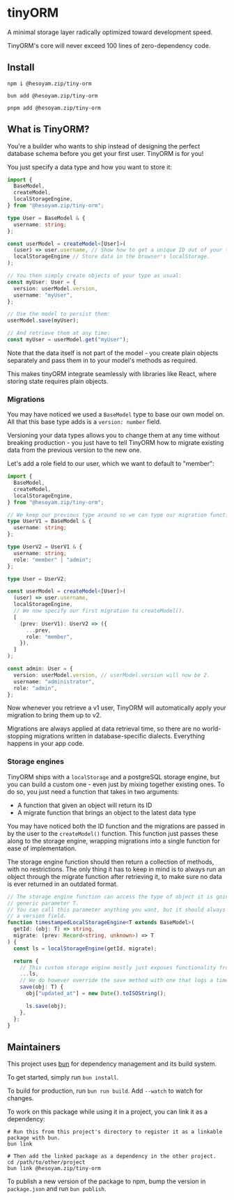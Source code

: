 # tinyORM

A minimal storage layer radically optimized toward development speed.

TinyORM's core will never exceed 100 lines of zero-dependency code.

## Install

```shell
npm i @hesoyam.zip/tiny-orm
```

```shell
bun add @hesoyam.zip/tiny-orm
```

```shell
pnpm add @hesoyam.zip/tiny-orm
```

## What is TinyORM?

You're a builder who wants to ship instead of designing the perfect database schema before you get your first user. TinyORM is for you!

You just specify a data type and how you want to store it:

```typescript
import {
  BaseModel,
  createModel,
  localStorageEngine,
} from "@hesoyam.zip/tiny-orm";

type User = BaseModel & {
  username: string;
};

const userModel = createModel<[User]>(
  (user) => user.username, // Show how to get a unique ID out of your type.
  localStorageEngine // Store data in the browser's localStorage.
);

// You then simply create objects of your type as usual:
const myUser: User = {
  version: userModel.version,
  username: "myUser",
};

// Use the model to persist them:
userModel.save(myUser);

// And retrieve them at any time:
const myUser = userModel.get("myUser");
```

Note that the data itself is not part of the model - you create plain objects separately and pass them in to your model's methods as required.

This makes tinyORM integrate seamlessly with libraries like React, where storing state requires plain objects.

### Migrations

You may have noticed we used a `BaseModel` type to base our own model on. All that this base type adds is a `version: number` field.

Versioning your data types allows you to change them at any time without breaking production - you just have to tell TinyORM how to migrate existing data from the previous version to the new one.

Let's add a role field to our user, which we want to default to "member":

```typescript
import {
  BaseModel,
  createModel,
  localStorageEngine,
} from "@hesoyam.zip/tiny-orm";

// We keep our previous type around so we can type our migration function properly.
type UserV1 = BaseModel & {
  username: string;
};

type UserV2 = UserV1 & {
  username: string;
  role: "member" | "admin";
};

type User = UserV2;

const userModel = createModel<[User]>(
  (user) => user.username,
  localStorageEngine,
  // We now specify our first migration to createModel().
  [
    (prev: UserV1): UserV2 => ({
      ...prev,
      role: "member",
    }),
  ]
);

const admin: User = {
  version: userModel.version, // userModel.version will now be 2.
  username: "administrator",
  role: "admin",
};
```

Now whenever you retrieve a v1 user, TinyORM will automatically apply your migration to bring them up to v2.

Migrations are always applied at data retrieval time, so there are no world-stopping migrations written in database-specific dialects. Everything happens in your app code.

### Storage engines

TinyORM ships with a `localStorage` and a postgreSQL storage engine, but you can build a custom one - even just by mixing together existing ones. To do so, you just need a function that takes in two arguments:

- A function that given an object will return its ID
- A migrate function that brings an object to the latest data type

You may have noticed both the ID function and the migrations are passed in by the user to the `createModel()` function.
This function just passes these along to the storage engine, wrapping migrations into a single function for ease of implementation.

The storage engine function should then return a collection of methods, with no restrictions. The only thing it has to keep in mind is to always run an object through the migrate function after retrieving it, to make sure no data is ever returned in an outdated format.

```typescript
// The storage engine function can access the type of object it is going to be storing through the
// generic parameter T.
// You can call this parameter anything you want, but it should always extend BaseModel, which ensures it has
// a version field.
function timestampedLocalStorageEngine<T extends BaseModel>(
  getId: (obj: T) => string,
  migrate: (prev: Record<string, unknown>) => T
) {
  const ls = localStorageEngine(getId, migrate);

  return {
    // This custom storage engine mostly just exposes functionality from the existing localStorageEngine.
    ...ls,
    // We do however override the save method with one that logs a timestamp.
    save(obj: T) {
      obj["updated_at"] = new Date().toISOString();

      ls.save(obj);
    },
  };
}
```

## Maintainers

This project uses [bun](https://bun.sh) for dependency management and its build system.

To get started, simply run `bun install`.

To build for production, run `bun run build`. Add `--watch` to watch for changes.

To work on this package while using it in a project, you can link it as a dependency:

```shell
# Run this from this project's directory to register it as a linkable package with bun.
bun link

# Then add the linked package as a dependency in the other project.
cd /path/to/other/project
bun link @hesoyam.zip/tiny-orm
```

To publish a new version of the package to npm, bump the version in `package.json` and run `bun publish`.
